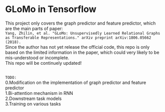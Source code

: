 # GLoMo in Tensorflow

This project only covers the graph predictor and feature predictor, which are the main parts of paper:
<br>`Yang, Zhilin, et al. "GLoMo: Unsupervisedly Learned Relational Graphs as Transferable Representations." arXiv preprint arXiv:1806.05662 (2018).`
<br> Since the author has not yet release the official code, this repo is only based on the limited information in the paper, which could very likely to be mis-understood or incomplete.
<br> This repo will be continuely updated!

<br>`TODO:`
<br>  0.Modification on the implementation of graph predictor and feature predictor
<br>  1.Bi-attention mechanism in RNN
<br>  2.Downstream task models
<br>  3.Training on various tasks